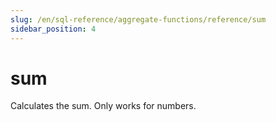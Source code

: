 ```yaml
---
slug: /en/sql-reference/aggregate-functions/reference/sum
sidebar_position: 4
---
```


# sum

Calculates the sum. Only works for numbers.
